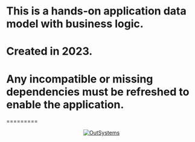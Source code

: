 # This is a hands-on application data model with business logic.

# Created in 2023.

# Any incompatible or missing dependencies must be refreshed to enable the application.

=========

<p align="center"><a href="https://www.outsystems.com/" target="_blank"><img src="https://diginationmea.com/w/wp-content/uploads/2021/01/OutSystems-logo.png" alt="OutSystems"></a></p>

